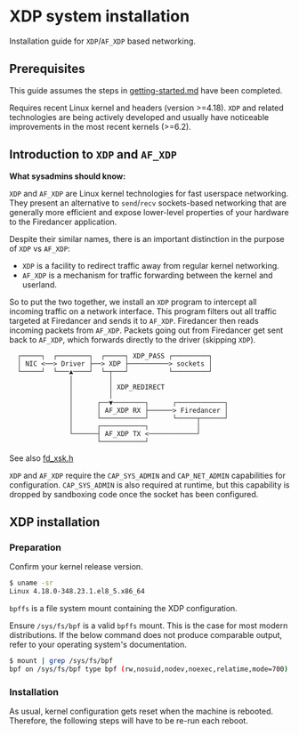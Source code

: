 XDP system installation
=======================

Installation guide for `XDP`/`AF_XDP` based networking.

Prerequisites
-------------

This guide assumes the steps in [getting-started.md](./getting-started.md)
have been completed.

Requires recent Linux kernel and headers (version >=4.18). `XDP` and related
technologies are being actively developed and usually have noticeable
improvements in the most recent kernels (>=6.2).

Introduction to `XDP` and `AF_XDP`
------------------------------

**What sysadmins should know:**

`XDP` and `AF_XDP` are Linux kernel technologies for fast userspace
networking.  They present an alternative to `send`/`recv` sockets-based
networking that are generally more efficient and expose lower-level
properties of your hardware to the Firedancer application.

Despite their similar names, there is an important distinction in the
purpose of `XDP` vs `AF_XDP`:
- `XDP` is a facility to redirect traffic away from regular kernel networking.
- `AF_XDP` is a mechanism for traffic forwarding between
the kernel and userland.

So to put the two together, we install an `XDP` program to intercept all
incoming traffic on a network interface. This program filters out all
traffic targeted at Firedancer and sends it to `AF_XDP`. Firedancer then
reads incoming packets from `AF_XDP`. Packets going out from Firedancer
get sent back to `AF_XDP`, which forwards directly to the driver (skipping
`XDP`).

```
  ┌─────┐  ┌────────┐  ┌─────┐ XDP_PASS ┌─────────┐
  │ NIC <──> Driver ├──> XDP ├──────────> sockets │
  └─────┘  └───▲────┘  └─┬───┘          └─────────┘
               │         │
               │         │ XDP_REDIRECT
               │         │
               │      ┌──▼────────┐      ┌────────────┐
               │      │ AF_XDP RX ├──────> Firedancer │
               │      └───────────┘      └─────┬──────┘
               │      ┌───────────┐            │
               └──────┤ AF_XDP TX <────────────┘
                      └───────────┘
```

See also [fd_xsk.h](../src/tango/xdp/fd_xsk.h)

`XDP` and `AF_XDP` require the `CAP_SYS_ADMIN` and `CAP_NET_ADMIN`
capabilities for configuration.  `CAP_SYS_ADMIN` is also required at
runtime, but this capability is dropped by sandboxing code once the
socket has been configured.

XDP installation
----------------

### Preparation

Confirm your kernel release version.

```bash
$ uname -sr
Linux 4.18.0-348.23.1.el8_5.x86_64
```

`bpffs` is a file system mount containing the XDP configuration.

Ensure `/sys/fs/bpf` is a valid `bpffs` mount. This is the case for most
modern distributions. If the below command does not produce comparable
output, refer to your operating system's documentation.

```bash
$ mount | grep /sys/fs/bpf
bpf on /sys/fs/bpf type bpf (rw,nosuid,nodev,noexec,relatime,mode=700)
```

### Installation

As usual, kernel configuration gets reset when the machine is rebooted.
Therefore, the following steps will have to be re-run each reboot.
